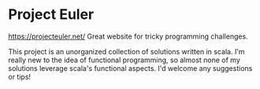 # Project Euler

https://projecteuler.net/
Great website for tricky programming challenges.

This project is an unorganized collection of solutions written in scala. I'm really new to the idea of functional
programming, so almost none of my solutions leverage scala's functional aspects. I'd welcome any suggestions or tips!